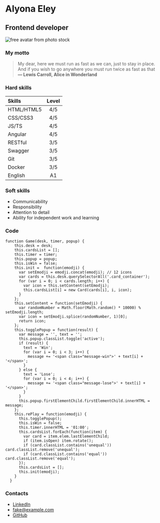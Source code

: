 # Alyona Eley
## Frontend developer
![free avatar from photo stock](https://cdn.pixabay.com/photo/2016/04/26/07/57/woman-1353825_960_720.png)

### My motto
> My dear, here we must run as fast as we can, just to stay in place.  
> And if you wish to go anywhere you must run twice as fast as that  
> **― Lewis Carroll, Alice in Wonderland**

### Hard skills
| Skills | Level |
|:---- | :----: |
| HTML/HTML5 | 4/5 |
| CSS/CSS3 | 4/5 |
| JS/TS | 4/5 |
| Angular | 4/5 |
| RESTful | 3/5 |
| Swagger | 3/5 |
| Git | 3/5 |
| Docker | 3/5 |
| English | A1 |

### Soft skills
* Communicability
* Responsibility
* Attention to detail
* Ability for independent work and learning

### Code
```
function Game(desk, timer, popup) {
    this.desk = desk;
    this.cardsList = [];
    this.timer = timer;
    this.popup = popup;
    this.isWin = false;
    this.init =  function(emodji) {
      var setEmodji = emodji.concat(emodji); // 12 icons
      var cards = this.desk.querySelectorAll('.card_container');
      for (var i = 0; i < cards.length; i++) {
        var icon = this.setContent(setEmodji);
        this.cardsList[i] = new Card(cards[i], i, icon);
      }
    };
    this.setContent = function(setEmodji) {
      var randomNumber = Math.floor(Math.random() * 10000) % setEmodji.length;
      var icon = setEmodji.splice(randomNumber, 1)[0];
      return icon;
    };
    this.togglePopup = function(result) {
      var message = '', text = '';
      this.popup.classList.toggle('active');
      if (result) {
        text = 'Win';
        for (var i = 0; i < 3; i++) {
          message += '<span class="message-win">' + text[i] + '</span>';
        }
      } else {
        text = 'Lose';
        for (var i = 0; i < 4; i++) {
          message += '<span class="message-lose">' + text[i] + '</span>';
        }
      }
      this.popup.firstElementChild.firstElementChild.innerHTML = message;
    };
    this.rePlay = function(emodji) {
      this.togglePopup();
      this.isWin = false;
      this.timer.innerHTML = '01:00';
      this.cardsList.forEach(function(item) {
        var card = item.elem.lastElementChild;
        if (item.isOpen) item.rotate();
        if (card.classList.contains('unequal')) card.classList.remove('unequal');
        if (card.classList.contains('equal')) card.classList.remove('equal');
      });
      this.cardsList = [];
      this.init(emodji);
    }
  }
```

### Contacts
* [LinkedIn](https://www.linkedin.com/)
* <fake@example.com>
* [GitHub](github.com/alksalena)